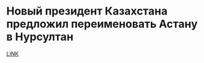 # Новый президент Казахстана предложил переименовать Астану в Нурсултан



[LINK](https://varlamov.ru/3357106.html)
